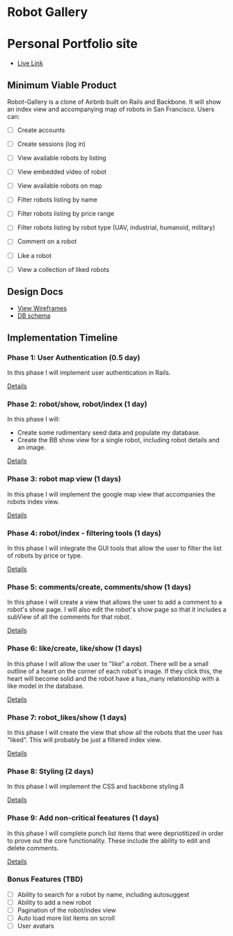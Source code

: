 # Robot Gallery

# Personal Portfolio site


* [Live Link](http://www.rent-my-robot.com//)

## Minimum Viable Product
Robot-Gallery is a clone of Airbnb built on Rails and Backbone.
It will show an index view and accompanying map of robots in San Francisco.
Users can:

- [ ] Create accounts
- [ ] Create sessions (log in)
- [ ] View available robots by listing
- [ ] View embedded video of robot
- [ ] View available robots on map
- [ ] Filter robots listing by name
- [ ] Filter robots listing by price range
- [ ] Filter robots listing by robot type (UAV, industrial, humanoid, military)
- [ ] Comment on a robot
- [ ] Like a robot
- [ ] View a collection of liked robots


## Design Docs
* [View Wireframes][views]
* [DB schema][schema]

[views]: ./docs/views.md
[schema]: ./docs/schema.md

## Implementation Timeline

### Phase 1: User Authentication (0.5 day)
In this phase I will implement user authentication in Rails.

[Details][phase-one]

### Phase 2: robot/show, robot/index (1 day)
In this phase I will:
- Create some rudimentary seed data and populate my database.
- Create the BB show view for a single robot, including robot details and an image.

[Details][phase-two]

### Phase 3: robot map view (1 days)
In this phase I will implement the google map view that accompanies the robots index view.

[Details][phase-three]

### Phase 4: robot/index - filtering tools (1 days)
In this phase I will integrate the GUI tools that allow the user to filter the list of robots by price or type.

[Details][phase-four]

### Phase 5: comments/create, comments/show (1 days)
In this phase I will create a view that allows the user to add a comment to a robot's show page.  I will also edit the robot's show page so that it includes a subView of all the comments for that robot.

[Details][phase-five]

### Phase 6: like/create, like/show (1 days)
In this phase I will allow the user to "like" a robot.  There will be a small outline of a heart on the corner of each robot's image.  If they click this, the heart will become solid and the robot have a has_many relationship with a like model in the database.

[Details][phase-six]

### Phase 7: robot_likes/show (1 days)
In this phase I will create the view that show all the robots that the user has "liked".  This will probably be just a filtered index view.

[Details][phase-seven]

### Phase 8: Styling (2 days)
In this phase I will implement the CSS and backbone styling.ß

[Details][phase-eight]

### Phase 9: Add non-critical feeatures (1 days)
In this phase I will complete punch list items that were depriotitized in order to prove out the core functionality.  These include the ability to edit and delete comments.

[Details][phase-nine]

### Bonus Features (TBD)
- [ ] Ability to search for a robot by name, including autosuggest
- [ ] Ability to add a new robot
- [ ] Pagination of the robot/index view
- [ ] Auto load more list items on scroll
- [ ] User avatars

[phase-one]: ./docs/phases/project_schedule.png
[phase-two]: ./docs/phases/project_schedule.png
[phase-three]: ./docs/phases/project_schedule.png
[phase-four]: ./docs/phases/project_schedule.png
[phase-five]: ./docs/phases/project_schedule.png
[phase-six]: ./docs/phases/project_schedule.png
[phase-seven]: ./docs/phases/project_schedule.png
[phase-eight]: ./docs/phases/project_schedule.png
[phase-nine]: ./docs/phases/project_schedule.png
